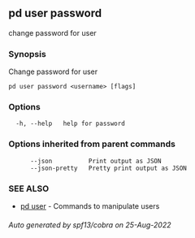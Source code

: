 ## pd user password

change password for user <username>

### Synopsis

Change password for user <username>

```
pd user password <username> [flags]
```

### Options

```
  -h, --help   help for password
```

### Options inherited from parent commands

```
      --json          Print output as JSON
      --json-pretty   Pretty print output as JSON
```

### SEE ALSO

* [pd user](/docs/commands/pd_user.html)	 - Commands to manipulate users

###### Auto generated by spf13/cobra on 25-Aug-2022
